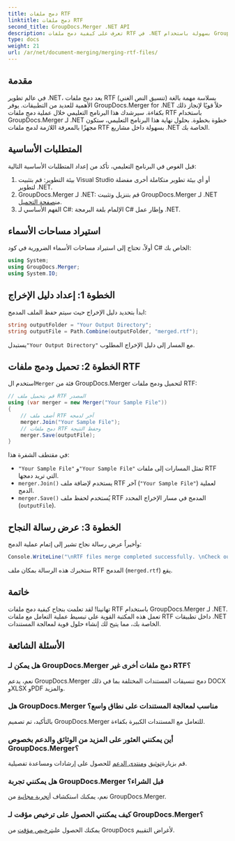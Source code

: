 ```yaml
---
title: دمج ملفات RTF
linktitle: دمج ملفات RTF
second_title: GroupDocs.Merger .NET API
description: تعرف على كيفية دمج ملفات RTF في .NET بسهولة باستخدام GroupDocs.Merger لمعالجة المستندات بسلاسة.
type: docs
weight: 21
url: /ar/net/document-merging/merging-rtf-files/
---
```

## مقدمة
في عالم تطوير .NET، يعد دمج ملفات RTF (تنسيق النص الغني) بسلاسة مهمة بالغة الأهمية للعديد من التطبيقات. يوفر GroupDocs.Merger for .NET حلاً قويًا لإنجاز ذلك بكفاءة. سيرشدك هذا البرنامج التعليمي خلال عملية دمج ملفات RTF باستخدام GroupDocs.Merger لـ .NET خطوة بخطوة. بحلول نهاية هذا البرنامج التعليمي، ستكون مجهزًا بالمعرفة اللازمة لدمج ملفات RTF بسهولة داخل مشاريع .NET الخاصة بك.
## المتطلبات الأساسية
قبل الغوص في البرنامج التعليمي، تأكد من إعداد المتطلبات الأساسية التالية:
1. بيئة التطوير: قم بتثبيت Visual Studio أو أي بيئة تطوير متكاملة أخرى مفضلة لتطوير .NET.
2.  GroupDocs.Merger لـ .NET: قم بتنزيل وتثبيت GroupDocs.Merger لـ .NET من[صفحة التحميل](https://releases.groupdocs.com/merger/net/).
3. الفهم الأساسي لـ C#: الإلمام بلغة البرمجة C# وإطار عمل .NET.

## استيراد مساحات الأسماء
أولاً، تحتاج إلى استيراد مساحات الأسماء الضرورية في كود C# الخاص بك:
```csharp
using System; 
using GroupDocs.Merger;
using System.IO;
```
## الخطوة 1: إعداد دليل الإخراج
ابدأ بتحديد دليل الإخراج حيث سيتم حفظ الملف المدمج:
```csharp
string outputFolder = "Your Output Directory";
string outputFile = Path.Combine(outputFolder, "merged.rtf");
```
 يستبدل`"Your Output Directory"` مع المسار إلى دليل الإخراج المطلوب.
## الخطوة 2: تحميل ودمج ملفات RTF
 استخدم ال`Merger` فئة من GroupDocs.Merger لتحميل ودمج ملفات RTF:
```csharp
// قم بتحميل ملف RTF المصدر
using (var merger = new Merger("Your Sample File"))
{
    // أضف ملف RTF آخر لدمجه
    merger.Join("Your Sample File");
    // دمج ملفات RTF وحفظ النتيجة
    merger.Save(outputFile);
}
```
في مقتطف الشفرة هذا:
- `"Your Sample File"` و`"Your Sample File"` تمثل المسارات إلى ملفات RTF التي تريد دمجها.
- `merger.Join()` يستخدم لإضافة ملف RTF آخر (`"Your Sample File"`) لعملية الدمج.
- `merger.Save()` يُستخدم لحفظ ملف RTF المدمج في مسار الإخراج المحدد (`outputFile`).
## الخطوة 3: عرض رسالة النجاح
وأخيراً عرض رسالة نجاح تشير إلى إتمام عملية الدمج:
```csharp
Console.WriteLine("\nRTF files merge completed successfully. \nCheck output in {0}", outputFolder);
```
ستخبرك هذه الرسالة بمكان ملف RTF المدمج (`merged.rtf`) يقع.

## خاتمة
تهانينا! لقد تعلمت بنجاح كيفية دمج ملفات RTF باستخدام GroupDocs.Merger لـ .NET. تعمل هذه المكتبة القوية على تبسيط عملية التعامل مع ملفات RTF داخل تطبيقات .NET الخاصة بك، مما يتيح لك إنشاء حلول قوية لمعالجة المستندات.

## الأسئلة الشائعة
### هل يمكن لـ GroupDocs.Merger دمج ملفات أخرى غير RTF؟
نعم، يدعم GroupDocs.Merger دمج تنسيقات المستندات المختلفة بما في ذلك DOCX وXLSX وPDF والمزيد.
### هل GroupDocs.Merger مناسب لمعالجة المستندات على نطاق واسع؟
بالتأكيد، تم تصميم GroupDocs.Merger للتعامل مع المستندات الكبيرة بكفاءة.
### أين يمكنني العثور على المزيد من الوثائق والدعم بخصوص GroupDocs.Merger؟
 قم بزيارة[توثيق](https://reference.groupdocs.com/merger/net/) و[منتدى الدعم](https://forum.groupdocs.com/c/merger/32) للحصول على إرشادات ومساعدة تفصيلية.
### هل يمكنني تجربة GroupDocs.Merger قبل الشراء؟
 نعم، يمكنك استكشاف أ[تجربة مجانية](https://releases.groupdocs.com/) من GroupDocs.Merger.
### كيف يمكنني الحصول على ترخيص مؤقت لـ GroupDocs.Merger؟
 يمكنك الحصول على[ترخيص مؤقت](https://purchase.groupdocs.com/temporary-license/) من GroupDocs لأغراض التقييم.